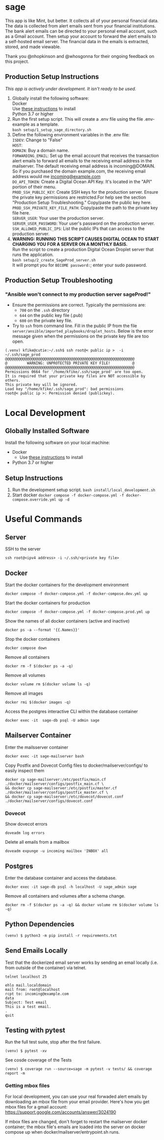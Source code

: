 # sage

This app is like Mint, but better. It collects all of your personal financial data. The data is collected from alert emails sent from your financial institutions. The bank alert emails can be directed to your personal email account, such as a Gmail account. Then setup your account to forward the alert emails to a self-hosted email server. The financial data in the emails is extracted, stored, and made viewable. 

Thank you @nhopkinson and @whosgonna for their ongoing feedback on this project.

## Production Setup Instructions
*This app is actively under development. It isn't ready to be used.*

1. Globally install the following software:
  <br> Docker
  <br> Use [these instructions](https://docs.docker.com/engine/install/) to install
  <br> Python 3.7 or higher
2. Run the first setup script. This will create a .env file using the file .env-example as a template. 
  <br>`bash setup/1_setup_sage_directory.sh`
3. Define the following environment variables in the .env file:
  <br> `ISDEV`: Change to "False"
  <br> `HOST`:
  <br> `DOMAIN`: Buy a domain name.
  <br> `FORWARDING_EMAIL`: Set up the email account that receives the transaction alert emails to forward all emails to the receiving email address in the mailserver. The default receiving email address is incoming@DOMAIN. So if you purchased the domain example.com, the receiving email address would me incoming@example.com
  <br> `DO_API_TOKEN`: Create a Digital Ocean API Key. It's located in the "API" portion of their menu.
  <br> `PROD_SSH_PUBLIC_KEY`: Create SSH keys for the production server. Ensure the private key permissions are restricted.For help see the section "Production Setup Troubleshooting." Copy/paste the public key here.
  <br> `PROD_SSH_PRIVATE_KEY_FILE_PATH`: Copy/paste the path to the private key file here.
  <br> `SERVER_USER`: Your user the production server.
  <br> `SERVER_USER_PASSWORD`: Your user's password on the production server.
  <br> `SSH_ALLOWED_PUBLIC_IPS`: List the public IPs that can access to the production server.
4. **WARNING: RUNNING THIS SCRIPT CAUSES DIGITAL OCEAN TO START CHARGING YOU FOR A SERVER ON A MONTHLY BASIS.**
<br> Run the script to create a production Digital Ocean Droplet server that runs the application.
<br> `bash setup/2_create_SageProd_server.sh`
<br> It will prompt you for `BECOME password:`; enter your sudo password.

## Production Setup Troubleshooting
### "Ansible won't connect to my production server sageProd!"
- Ensure the permissions are correct. Typically the permissions are:
  - `700` on the `.ssh` directory
  - `644` on the public key file (.pub)
  - `600` on the private key file.
- Try to `ssh` from command line. Fill in the public IP from the file `server/ansible/imported_playbooks/droplet_hosts`. Below is the error message given when the permissions on the private key file are too open. 
```
(.venv) kfike@cutie:~/.ssh$ ssh root@< public ip >  -i ~/.ssh/sage_prod
@@@@@@@@@@@@@@@@@@@@@@@@@@@@@@@@@@@@@@@@@@@@@@@@@@@@@@@@@@@
@         WARNING: UNPROTECTED PRIVATE KEY FILE!          @
@@@@@@@@@@@@@@@@@@@@@@@@@@@@@@@@@@@@@@@@@@@@@@@@@@@@@@@@@@@
Permissions 0664 for '/home/kfike/.ssh/sage_prod' are too open.
It is required that your private key files are NOT accessible by others.
This private key will be ignored.
Load key "/home/kfike/.ssh/sage_prod": bad permissions
root@< public ip >: Permission denied (publickey).
```

# Local Development

## Globally Installed Software
Install the following software on your local machine:
- Docker
  - Use [these instructions](https://docs.docker.com/engine/install/) to install 
- Python 3.7 or higher

## Setup Instructions
1. Run the development setup script.
`bash install/local_development.sh`
2. Start docker
`docker compose -f docker-compose.yml -f docker-compose.override.yml up -d`

# Useful Commands
## Server
SSH to the server

`ssh root@<ipv4 address> -i ~/.ssh/<private key file>`

## Docker
Start the docker containers for the development environment

`docker compose -f docker-compose.yml -f docker-compose.dev.yml up`


Start the docker containers for production

`docker compose -f docker-compose.yml -f docker-compose.prod.yml up`


Show the names of all docker containers (active and inactive)

`docker ps -a --format '{{.Names}}'`


Stop the docker containers

`docker compose down`


Remove all containers

`docker rm -f $(docker ps -a -q)`


Remove all volumes

`docker volume rm $(docker volume ls -q)`


Remove all images

`docker rmi $(docker images -q)`


Access the postgres interactive CLI within the database container

`docker exec -it  sage-db psql -U admin sage`


## Mailserver Container
Enter the mailsserver container

`docker exec -it sage-mailserver bash`

Copy Postfix and Dovecot Config files to docker/mailserver/configs/ to easily inspect them
```
docker cp sage-mailserver:/etc/postfix/main.cf ./docker/mailserver/configs/postfix_main.cf \
&& docker cp sage-mailserver:/etc/postfix/master.cf ./docker/mailserver/configs/postfix_master.cf \
&& docker cp sage-mailserver:/etc/dovecot/dovecot.conf ./docker/mailserver/configs/dovecot.conf
```

### Dovecot
Show dovecot errors

`doveadm log errors`


Delete all emails from a mailbox

`doveadm expunge -u incoming mailbox 'INBOX' all`



## Postgres
Enter the database container and access the database.

`docker exec -it sage-db psql -h localhost -U sage_admin sage`


Remove all containers and volumes after a schema change.

`docker rm -f $(docker ps -a -q) && docker volume rm $(docker volume ls -q)`


## Python Dependencies
`(venv) $ python3 -m pip install -r requirements.txt`

## Send Emails Locally
Test that the dockerized email server works by sending an email locally (i.e. from outside of the container) via telnet.
```
telnet localhost 25

ehlo mail.localdomain
mail from: root@localhost
rcpt to: incoming@example.com
data
Subject: Test email 
This is a test email.
.
quit
```

## Testing with pytest
Run the full test suite, stop after the first failure.

`(venv) $ pytest -xv`


See cosde coverage of the Tests

`(venv) $ coverage run --source=sage -m pytest -v tests/ && coverage report -m`


### Getting mbox files
For local development, you can use your real forwaded alert emails by downloading an mbox file from your email provider. Here's how you get mbox files for a gmail account:
https://support.google.com/accounts/answer/3024190

If mbox files are changed, don't forget to restart the mailserver docker container; the mbox file's emails are loaded into the server on docker compose up when docker/mailserver/entrypoint.sh runs.

